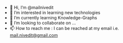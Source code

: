 - 👋 Hi, I’m @mailnivedit
- 👀 I’m interested in learning new technologies
- 🌱 I’m currently learning Knowledge-Graphs
- 💞️ I’m looking to collaborate on ...
- 📫 How to reach me : I can be reached at my email i.e. mail.nivedit@gmail.com

<!---
mailnivedit/mailnivedit is a ✨ special ✨ repository because its `README.md` (this file) appears on your GitHub profile.
You can click the Preview link to take a look at your changes.
--->
